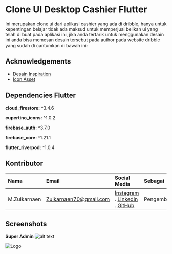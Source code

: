 # Clone UI Desktop Cashier Flutter
Ini merupakan clone ui dari aplikasi cashier yang ada di dribble, hanya untuk kepentingan belajar tidak ada maksud untuk memperjual belikan ui yang telah di buat pada aplikasi ini, jika anda tertarik untuk menggunakan desain ini anda bisa memesan desain tersebut pada author pada website dribble yang sudah di cantumkan di bawah ini:

## Acknowledgements

 - [Desain Inspiration](https://dribbble.com/shots/15629660-Kopinan-POS-System-for-Coffee-Shop)
 - [Icon Asset](https://www.flaticon.com/)


## Dependencies Flutter 

**cloud_firestore:** ^3.4.6

**cupertino_icons:** ^1.0.2

**firebase_auth:** ^3.7.0

**firebase_core:** ^1.21.1

**flutter_riverpod:** ^1.0.4


## Kontributor
 
| Nama | Email    | Social Media  | Sebagai  |
:---   | :--- | :--- | :--- |
M.Zulkarnaen|Zulkarnaen70@gmail.com|[Instagram](https://www.instagram.com/zulkarnaimz/) . [Linkedin](http://www.linkedin.com/in/zulkarnaen137) . [GitHub](https://github.com/magerngulik) |Pengembang


## Screenshots
**Super Admin**
![alt text](https://ibb.co/VgLFptg)


![Logo](https://ibb.co/VgLFptg)

